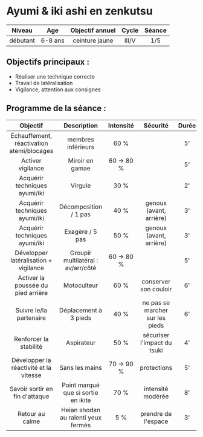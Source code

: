 # Ayumi & iki ashi en zenkutsu

|Niveau | Age | Objectif annuel | Cycle | Séance |
|:-:|:-:|:-:|:-:|:-:|
|débutant | 6-8 ans | ceinture jaune | III/V | 1/5 |

## Objectifs principaux :
- Réaliser une technique correcte
- Travail de latéralisation
- Vigilance, attention aux consignes

## Programme de la séance :

| Objectif | Description | Intensité | Sécurité | Durée |
|:-:|:-:|:-:|:-:|:-:|
|Échauffement, réactivation atemi/blocages | membres inférieurs | 60 % | | 5' |
|Activer vigilance | Miroir en gamae | 60 &rarr; 80 % | | 5' |
|Acquérir techniques ayumi/iki  | Virgule | 30 % |  | 2' |
|Acquérir techniques ayumi/iki  | Décomposition / 1 pas | 40 % | genoux (avant, arrière) | 3' |
|Acquérir techniques ayumi/iki  | Exagère / 5 pas | 50 % | genoux (avant, arrière) | 3' |
|Développer latéralisation + vigilance | Groupir multilatéral : av/arr/côté | 60 &rarr; 80 % | | 5' |
|Activer la poussée du pied arrière | Motoculteur | 60 % | conserver son couloir | 6' |
|Suivre le/la partenaire | Déplacement à 3 pieds | 40 % | ne pas se marcher sur les pieds | 6' |
|Renforcer la stabilité | Aspirateur | 50 % | sécuriser l'impact du tsuki | 4' |
|Développer la réactivité et la vitesse | Sans les mains | 70 &rarr; 90 % | protections | 5' |
|Savoir sortir en fin d'attaque | Point marqué que si sortie en ikite | 70 % | intensité modérée | 8' |
| Retour au calme | Heian shodan au ralenti yeux fermés | 5 % | prendre de l'espace | 3' |

